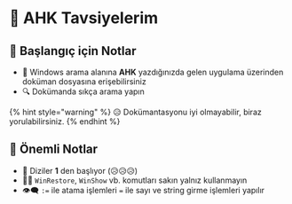 # 🎌 AHK Tavsiyelerim

## 🔰 Başlangıç için Notlar

* 📑 Windows arama alanına **AHK** yazdığınızda gelen uygulama üzerinden doküman dosyasına erişebilirsiniz
* 🔍 Dokümanda sıkça arama yapın

{% hint style="warning" %}
😥 Dokümantasyonu iyi olmayabilir, biraz yorulabilirsiniz.
{% endhint %}

## 📢 Önemli Notlar

* 🔢 Diziler **1** den başlıyor \(😥😥😥\)
* 👮‍♂️ `WinRestore`, `WinShow` vb. komutları sakın yalnız kullanmayın
* 👁‍🗨 `:=` ile atama işlemleri `=` ile sayı ve string girme işlemleri yapılır


